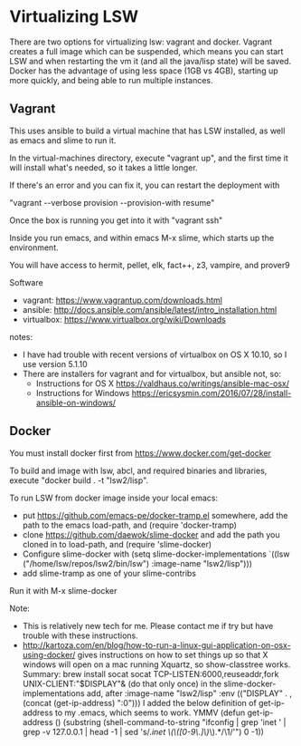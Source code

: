 # Virtualizing LSW

There are two options for virtualizing lsw: vagrant and docker. Vagrant creates a full image which can be suspended,
which means you can start LSW and when restarting the vm it (and all the java/lisp state) will be saved. Docker has the
advantage of using less space (1GB vs 4GB), starting up more quickly, and being able to run multiple instances.

## Vagrant

This uses ansible to build a virtual machine that has LSW installed, as well as emacs and
slime to run it.  

In the virtual-machines directory, execute "vagrant up", and the first time it will install what's needed, so it takes a
little longer.

If there's an error and you can fix it, you can restart the deployment with

"vagrant --verbose provision --provision-with resume"

Once the box is running you get into it with "vagrant ssh"

Inside you run emacs, and within emacs M-x slime, which starts up the environment.

You will have access to hermit, pellet, elk,  fact++, z3, vampire, and prover9 

Software
- vagrant: https://www.vagrantup.com/downloads.html
- ansible: http://docs.ansible.com/ansible/latest/intro_installation.html
- virtualbox: https://www.virtualbox.org/wiki/Downloads

notes:
 - I have had trouble with recent versions of virtualbox on OS X 10.10, so I use version 5.1.10
 - There are installers for vagrant and for virtualbox, but ansible not, so:
     - Instructions for OS X https://valdhaus.co/writings/ansible-mac-osx/
     - Instructions for Windows https://ericsysmin.com/2016/07/28/install-ansible-on-windows/

## Docker

You must install docker first from https://www.docker.com/get-docker

To build and image with lsw, abcl, and required binaries and libraries, execute "docker build . -t "lsw2/lisp". 

To run LSW from docker image inside your local emacs:
 - put https://github.com/emacs-pe/docker-tramp.el somewhere, add the path to the emacs load-path, and (require 'docker-tramp)
 - clone https://github.com/daewok/slime-docker and add the path you cloned in to load-path, and (require 'slime-docker)
 - Configure slime-docker with (setq slime-docker-implementations `((lsw ("/home/lsw/repos/lsw2/bin/lsw") :image-name "lsw2/lisp")))
 - add slime-tramp as one of your slime-contribs

Run it with M-x slime-docker


Note: 
- This is relatively new tech for me. Please contact me if try but have trouble with these instructions.
- http://kartoza.com/en/blog/how-to-run-a-linux-gui-application-on-osx-using-docker/ gives instructions on how to set
  things up so that X windows will open on a mac running Xquartz, so show-classtree works. Summary: 
    brew install socat
    socat TCP-LISTEN:6000,reuseaddr,fork UNIX-CLIENT:\"$DISPLAY\"&  (do that only once)
    in the slime-docker-implementations add, after :image-name "lsw2/lisp"
           :env (("DISPLAY" . ,(concat (get-ip-address) ":0"))) 
    I added the below definition of get-ip-address to my .emacs, which seems to work. YMMV 
    (defun get-ip-address ()
      (substring (shell-command-to-string
       "ifconfig | grep 'inet ' | grep -v 127.0.0.1 | head -1 | sed 's/.*inet \\(\\([0-9\\.]\\)*\\).*/\\1/'")
	     0 -1))